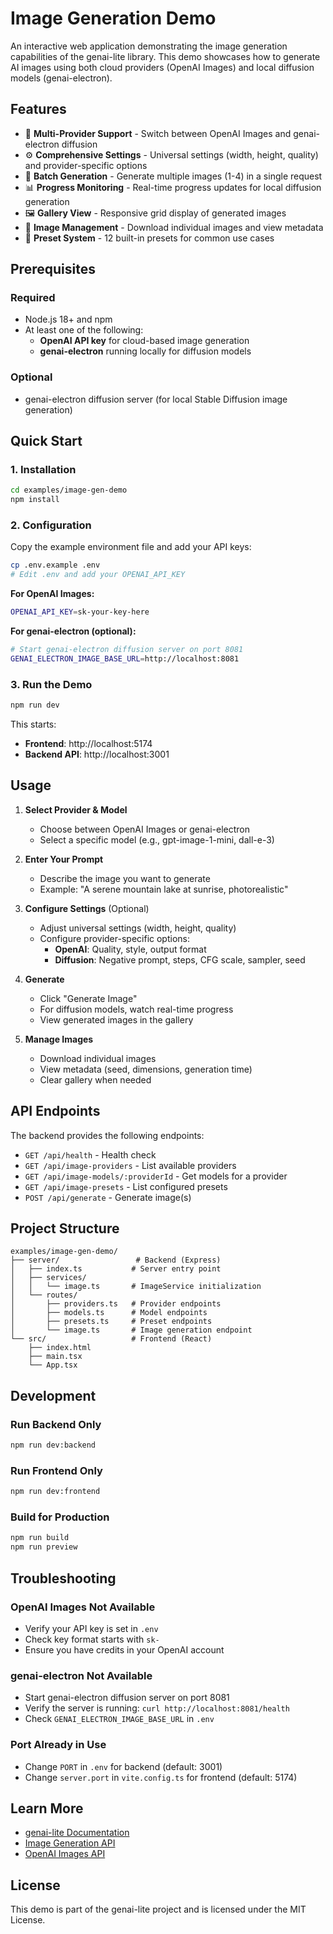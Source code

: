# Image Generation Demo

An interactive web application demonstrating the image generation capabilities of the genai-lite library. This demo showcases how to generate AI images using both cloud providers (OpenAI Images) and local diffusion models (genai-electron).

## Features

- 🎨 **Multi-Provider Support** - Switch between OpenAI Images and genai-electron diffusion
- ⚙️ **Comprehensive Settings** - Universal settings (width, height, quality) and provider-specific options
- 🔄 **Batch Generation** - Generate multiple images (1-4) in a single request
- 📊 **Progress Monitoring** - Real-time progress updates for local diffusion generation
- 🖼️ **Gallery View** - Responsive grid display of generated images
- 💾 **Image Management** - Download individual images and view metadata
- 🎯 **Preset System** - 12 built-in presets for common use cases

## Prerequisites

### Required
- Node.js 18+ and npm
- At least one of the following:
  - **OpenAI API key** for cloud-based image generation
  - **genai-electron** running locally for diffusion models

### Optional
- genai-electron diffusion server (for local Stable Diffusion image generation)

## Quick Start

### 1. Installation

```bash
cd examples/image-gen-demo
npm install
```

### 2. Configuration

Copy the example environment file and add your API keys:

```bash
cp .env.example .env
# Edit .env and add your OPENAI_API_KEY
```

**For OpenAI Images:**
```bash
OPENAI_API_KEY=sk-your-key-here
```

**For genai-electron (optional):**
```bash
# Start genai-electron diffusion server on port 8081
GENAI_ELECTRON_IMAGE_BASE_URL=http://localhost:8081
```

### 3. Run the Demo

```bash
npm run dev
```

This starts:
- **Frontend**: http://localhost:5174
- **Backend API**: http://localhost:3001

## Usage

1. **Select Provider & Model**
   - Choose between OpenAI Images or genai-electron
   - Select a specific model (e.g., gpt-image-1-mini, dall-e-3)

2. **Enter Your Prompt**
   - Describe the image you want to generate
   - Example: "A serene mountain lake at sunrise, photorealistic"

3. **Configure Settings** (Optional)
   - Adjust universal settings (width, height, quality)
   - Configure provider-specific options:
     - **OpenAI**: Quality, style, output format
     - **Diffusion**: Negative prompt, steps, CFG scale, sampler, seed

4. **Generate**
   - Click "Generate Image"
   - For diffusion models, watch real-time progress
   - View generated images in the gallery

5. **Manage Images**
   - Download individual images
   - View metadata (seed, dimensions, generation time)
   - Clear gallery when needed

## API Endpoints

The backend provides the following endpoints:

- `GET /api/health` - Health check
- `GET /api/image-providers` - List available providers
- `GET /api/image-models/:providerId` - Get models for a provider
- `GET /api/image-presets` - List configured presets
- `POST /api/generate` - Generate image(s)

## Project Structure

```
examples/image-gen-demo/
├── server/                 # Backend (Express)
│   ├── index.ts           # Server entry point
│   ├── services/
│   │   └── image.ts       # ImageService initialization
│   └── routes/
│       ├── providers.ts   # Provider endpoints
│       ├── models.ts      # Model endpoints
│       ├── presets.ts     # Preset endpoints
│       └── image.ts       # Image generation endpoint
└── src/                   # Frontend (React)
    ├── index.html
    ├── main.tsx
    └── App.tsx
```

## Development

### Run Backend Only
```bash
npm run dev:backend
```

### Run Frontend Only
```bash
npm run dev:frontend
```

### Build for Production
```bash
npm run build
npm run preview
```

## Troubleshooting

### OpenAI Images Not Available
- Verify your API key is set in `.env`
- Check key format starts with `sk-`
- Ensure you have credits in your OpenAI account

### genai-electron Not Available
- Start genai-electron diffusion server on port 8081
- Verify the server is running: `curl http://localhost:8081/health`
- Check `GENAI_ELECTRON_IMAGE_BASE_URL` in `.env`

### Port Already in Use
- Change `PORT` in `.env` for backend (default: 3001)
- Change `server.port` in `vite.config.ts` for frontend (default: 5174)

## Learn More

- [genai-lite Documentation](../../README.md)
- [Image Generation API](../../README.md#image-generation)
- [OpenAI Images API](https://platform.openai.com/docs/api-reference/images)

## License

This demo is part of the genai-lite project and is licensed under the MIT License.

